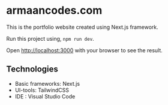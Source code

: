 # armaancodes.com

This is the portfolio website created using Next.js framework.

Run this project using, ```npm run dev```.

Open [http://localhost:3000](http://localhost:3000) with your browser to see the result.

## Technologies
* Basic frameworks: Next.js
* UI-tools: TailwindCSS
* IDE : Visual Studio Code